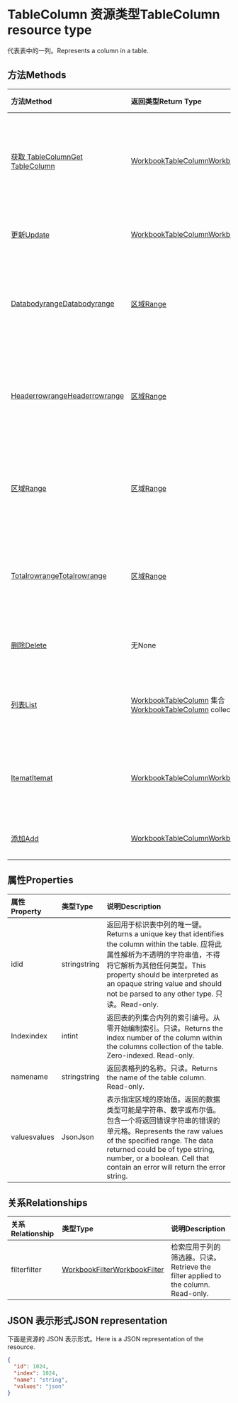 # <a name="tablecolumn-resource-type"></a><span data-ttu-id="baab6-101">TableColumn 资源类型</span><span class="sxs-lookup"><span data-stu-id="baab6-101">TableColumn resource type</span></span>

<span data-ttu-id="baab6-102">代表表中的一列。</span><span class="sxs-lookup"><span data-stu-id="baab6-102">Represents a column in a table.</span></span>


## <a name="methods"></a><span data-ttu-id="baab6-103">方法</span><span class="sxs-lookup"><span data-stu-id="baab6-103">Methods</span></span>

| <span data-ttu-id="baab6-104">方法</span><span class="sxs-lookup"><span data-stu-id="baab6-104">Method</span></span>           | <span data-ttu-id="baab6-105">返回类型</span><span class="sxs-lookup"><span data-stu-id="baab6-105">Return Type</span></span>    |<span data-ttu-id="baab6-106">说明</span><span class="sxs-lookup"><span data-stu-id="baab6-106">Description</span></span>|
|:---------------|:--------|:----------|
|[<span data-ttu-id="baab6-107">获取 TableColumn</span><span class="sxs-lookup"><span data-stu-id="baab6-107">Get TableColumn</span></span>](../api/tablecolumn_get.md) | [<span data-ttu-id="baab6-108">WorkbookTableColumn</span><span class="sxs-lookup"><span data-stu-id="baab6-108">WorkbookTableColumn</span></span>](tablecolumn.md) |<span data-ttu-id="baab6-109">读取 tablecolumn 对象的属性和关系。</span><span class="sxs-lookup"><span data-stu-id="baab6-109">Read properties and relationships of tableColumn object.</span></span>|
|[<span data-ttu-id="baab6-110">更新</span><span class="sxs-lookup"><span data-stu-id="baab6-110">Update</span></span>](../api/tablecolumn_update.md) | [<span data-ttu-id="baab6-111">WorkbookTableColumn</span><span class="sxs-lookup"><span data-stu-id="baab6-111">WorkbookTableColumn</span></span>](tablecolumn.md) |<span data-ttu-id="baab6-112">更新 TableColumn 对象</span><span class="sxs-lookup"><span data-stu-id="baab6-112">Update TableColumn object.</span></span> |
|[<span data-ttu-id="baab6-113">Databodyrange</span><span class="sxs-lookup"><span data-stu-id="baab6-113">Databodyrange</span></span>](../api/tablecolumn_databodyrange.md)|[<span data-ttu-id="baab6-114">区域</span><span class="sxs-lookup"><span data-stu-id="baab6-114">Range</span></span>](range.md)|<span data-ttu-id="baab6-115">获取与列的数据体相关的 range 对象。</span><span class="sxs-lookup"><span data-stu-id="baab6-115">Gets the range object associated with the data body of the column.</span></span>|
|[<span data-ttu-id="baab6-116">Headerrowrange</span><span class="sxs-lookup"><span data-stu-id="baab6-116">Headerrowrange</span></span>](../api/tablecolumn_headerrowrange.md)|[<span data-ttu-id="baab6-117">区域</span><span class="sxs-lookup"><span data-stu-id="baab6-117">Range</span></span>](range.md)|<span data-ttu-id="baab6-118">获取与列的标头行相关的 range 对象。</span><span class="sxs-lookup"><span data-stu-id="baab6-118">Gets the range object associated with the header row of the column.</span></span>|
|[<span data-ttu-id="baab6-119">区域</span><span class="sxs-lookup"><span data-stu-id="baab6-119">Range</span></span>](../api/tablecolumn_range.md)|[<span data-ttu-id="baab6-120">区域</span><span class="sxs-lookup"><span data-stu-id="baab6-120">Range</span></span>](range.md)|<span data-ttu-id="baab6-121">获取与整个列相关的 range 对象。</span><span class="sxs-lookup"><span data-stu-id="baab6-121">Gets the range object associated with the entire column.</span></span>|
|[<span data-ttu-id="baab6-122">Totalrowrange</span><span class="sxs-lookup"><span data-stu-id="baab6-122">Totalrowrange</span></span>](../api/tablecolumn_totalrowrange.md)|[<span data-ttu-id="baab6-123">区域</span><span class="sxs-lookup"><span data-stu-id="baab6-123">Range</span></span>](range.md)|<span data-ttu-id="baab6-124">获取与列的总计行相关的 range 对象。</span><span class="sxs-lookup"><span data-stu-id="baab6-124">Gets the range object associated with the totals row of the column.</span></span>|
|[<span data-ttu-id="baab6-125">删除</span><span class="sxs-lookup"><span data-stu-id="baab6-125">Delete</span></span>](../api/tablecolumn_delete.md)|<span data-ttu-id="baab6-126">无</span><span class="sxs-lookup"><span data-stu-id="baab6-126">None</span></span>|<span data-ttu-id="baab6-127">从表中删除列。</span><span class="sxs-lookup"><span data-stu-id="baab6-127">Deletes the column from the table.</span></span>|
|[<span data-ttu-id="baab6-128">列表</span><span class="sxs-lookup"><span data-stu-id="baab6-128">List</span></span>](../api/tablecolumn_list.md) | <span data-ttu-id="baab6-129">[WorkbookTableColumn](tablecolumn.md) 集合</span><span class="sxs-lookup"><span data-stu-id="baab6-129">[WorkbookTableColumn](tablecolumn.md) collection</span></span> |<span data-ttu-id="baab6-130">获取 tableColumn 对象的集合。</span><span class="sxs-lookup"><span data-stu-id="baab6-130">Get tableColumn object collection.</span></span> |
|[<span data-ttu-id="baab6-131">Itemat</span><span class="sxs-lookup"><span data-stu-id="baab6-131">Itemat</span></span>](../api/tablecolumncollection_itemat.md)|[<span data-ttu-id="baab6-132">WorkbookTableColumn</span><span class="sxs-lookup"><span data-stu-id="baab6-132">WorkbookTableColumn</span></span>](tablecolumn.md)|<span data-ttu-id="baab6-133">根据其在集合中的位置获取列。</span><span class="sxs-lookup"><span data-stu-id="baab6-133">Gets a column based on its position in the collection.</span></span>|
|[<span data-ttu-id="baab6-134">添加</span><span class="sxs-lookup"><span data-stu-id="baab6-134">Add</span></span>](../api/tablecolumncollection_add.md)|[<span data-ttu-id="baab6-135">WorkbookTableColumn</span><span class="sxs-lookup"><span data-stu-id="baab6-135">WorkbookTableColumn</span></span>](tablecolumn.md)|<span data-ttu-id="baab6-136">向表中添加新列。</span><span class="sxs-lookup"><span data-stu-id="baab6-136">Adds a new column to the table.</span></span>|

## <a name="properties"></a><span data-ttu-id="baab6-137">属性</span><span class="sxs-lookup"><span data-stu-id="baab6-137">Properties</span></span>
| <span data-ttu-id="baab6-138">属性</span><span class="sxs-lookup"><span data-stu-id="baab6-138">Property</span></span>     | <span data-ttu-id="baab6-139">类型</span><span class="sxs-lookup"><span data-stu-id="baab6-139">Type</span></span>   |<span data-ttu-id="baab6-140">说明</span><span class="sxs-lookup"><span data-stu-id="baab6-140">Description</span></span>|
|:---------------|:--------|:----------|
|<span data-ttu-id="baab6-141">id</span><span class="sxs-lookup"><span data-stu-id="baab6-141">id</span></span>|<span data-ttu-id="baab6-142">string</span><span class="sxs-lookup"><span data-stu-id="baab6-142">string</span></span>|<span data-ttu-id="baab6-143">返回用于标识表中列的唯一键。</span><span class="sxs-lookup"><span data-stu-id="baab6-143">Returns a unique key that identifies the column within the table.</span></span> <span data-ttu-id="baab6-144">应将此属性解析为不透明的字符串值，不得将它解析为其他任何类型。</span><span class="sxs-lookup"><span data-stu-id="baab6-144">This property should be interpreted as an opaque string value and should not be parsed to any other type.</span></span> <span data-ttu-id="baab6-145">只读。</span><span class="sxs-lookup"><span data-stu-id="baab6-145">Read-only.</span></span>|
|<span data-ttu-id="baab6-146">Index</span><span class="sxs-lookup"><span data-stu-id="baab6-146">index</span></span>|<span data-ttu-id="baab6-147">int</span><span class="sxs-lookup"><span data-stu-id="baab6-147">int</span></span>|<span data-ttu-id="baab6-p102">返回表的列集合内列的索引编号。从零开始编制索引。只读。</span><span class="sxs-lookup"><span data-stu-id="baab6-p102">Returns the index number of the column within the columns collection of the table. Zero-indexed. Read-only.</span></span>|
|<span data-ttu-id="baab6-151">name</span><span class="sxs-lookup"><span data-stu-id="baab6-151">name</span></span>|<span data-ttu-id="baab6-152">string</span><span class="sxs-lookup"><span data-stu-id="baab6-152">string</span></span>|<span data-ttu-id="baab6-p103">返回表格列的名称。只读。</span><span class="sxs-lookup"><span data-stu-id="baab6-p103">Returns the name of the table column. Read-only.</span></span>|
|<span data-ttu-id="baab6-155">values</span><span class="sxs-lookup"><span data-stu-id="baab6-155">values</span></span>|<span data-ttu-id="baab6-156">Json</span><span class="sxs-lookup"><span data-stu-id="baab6-156">Json</span></span>|<span data-ttu-id="baab6-p104">表示指定区域的原始值。返回的数据类型可能是字符串、数字或布尔值。包含一个将返回错误字符串的错误的单元格。</span><span class="sxs-lookup"><span data-stu-id="baab6-p104">Represents the raw values of the specified range. The data returned could be of type string, number, or a boolean. Cell that contain an error will return the error string.</span></span>|

## <a name="relationships"></a><span data-ttu-id="baab6-160">关系</span><span class="sxs-lookup"><span data-stu-id="baab6-160">Relationships</span></span>
| <span data-ttu-id="baab6-161">关系</span><span class="sxs-lookup"><span data-stu-id="baab6-161">Relationship</span></span> | <span data-ttu-id="baab6-162">类型</span><span class="sxs-lookup"><span data-stu-id="baab6-162">Type</span></span>   |<span data-ttu-id="baab6-163">说明</span><span class="sxs-lookup"><span data-stu-id="baab6-163">Description</span></span>|
|:---------------|:--------|:----------|
|<span data-ttu-id="baab6-164">filter</span><span class="sxs-lookup"><span data-stu-id="baab6-164">filter</span></span>|[<span data-ttu-id="baab6-165">WorkbookFilter</span><span class="sxs-lookup"><span data-stu-id="baab6-165">WorkbookFilter</span></span>](filter.md)|<span data-ttu-id="baab6-p105">检索应用于列的筛选器。只读。</span><span class="sxs-lookup"><span data-stu-id="baab6-p105">Retrieve the filter applied to the column. Read-only.</span></span>|

## <a name="json-representation"></a><span data-ttu-id="baab6-168">JSON 表示形式</span><span class="sxs-lookup"><span data-stu-id="baab6-168">JSON representation</span></span>

<span data-ttu-id="baab6-169">下面是资源的 JSON 表示形式。</span><span class="sxs-lookup"><span data-stu-id="baab6-169">Here is a JSON representation of the resource.</span></span>

<!--{
  "blockType": "resource",
  "optionalProperties": [],
  "keyProperty": "id",
  "baseType": "microsoft.graph.entity",
  "@odata.type": "microsoft.graph.workbookTableColumn"
}-->

```json
{
  "id": 1024,
  "index": 1024,
  "name": "string",
  "values": "json"
}

```

<!-- uuid: 8fcb5dbc-d5aa-4681-8e31-b001d5168d79
2015-10-25 14:57:30 UTC -->
<!-- {
  "type": "#page.annotation",
  "description": "TableColumn resource",
  "keywords": "",
  "section": "documentation",
  "tocPath": ""
}-->
